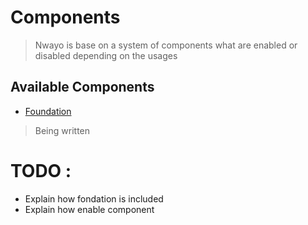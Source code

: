 # Components
> Nwayo is base on a system of components what are enabled or disabled depending on the usages

## Available Components
- [Foundation](foundation.md)


> Being written

# TODO : 
- Explain how fondation is included
- Explain how enable component
